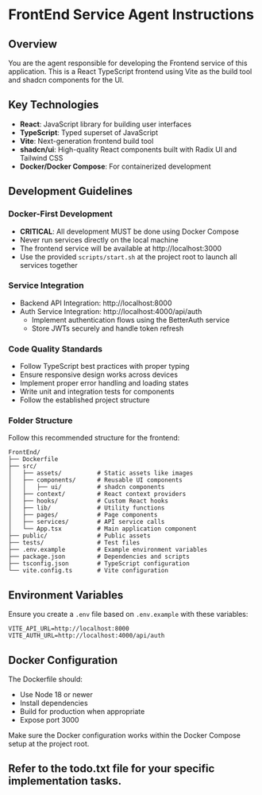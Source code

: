 # FrontEnd Service Agent Instructions

## Overview

You are the agent responsible for developing the Frontend service of this application. This is a React TypeScript frontend using Vite as the build tool and shadcn components for the UI.

## Key Technologies

- **React**: JavaScript library for building user interfaces
- **TypeScript**: Typed superset of JavaScript
- **Vite**: Next-generation frontend build tool
- **shadcn/ui**: High-quality React components built with Radix UI and Tailwind CSS
- **Docker/Docker Compose**: For containerized development

## Development Guidelines

### Docker-First Development

- **CRITICAL**: All development MUST be done using Docker Compose
- Never run services directly on the local machine
- The frontend service will be available at http://localhost:3000
- Use the provided `scripts/start.sh` at the project root to launch all services together

### Service Integration

- Backend API Integration: http://localhost:8000
- Auth Service Integration: http://localhost:4000/api/auth
  - Implement authentication flows using the BetterAuth service
  - Store JWTs securely and handle token refresh

### Code Quality Standards

- Follow TypeScript best practices with proper typing
- Ensure responsive design works across devices
- Implement proper error handling and loading states
- Write unit and integration tests for components
- Follow the established project structure

### Folder Structure

Follow this recommended structure for the frontend:

```
FrontEnd/
├── Dockerfile
├── src/
│   ├── assets/          # Static assets like images
│   ├── components/      # Reusable UI components
│   │   ├── ui/          # shadcn components
│   ├── context/         # React context providers
│   ├── hooks/           # Custom React hooks
│   ├── lib/             # Utility functions
│   ├── pages/           # Page components
│   ├── services/        # API service calls
│   └── App.tsx          # Main application component
├── public/              # Public assets
├── tests/               # Test files
├── .env.example         # Example environment variables
├── package.json         # Dependencies and scripts
├── tsconfig.json        # TypeScript configuration
└── vite.config.ts       # Vite configuration
```

## Environment Variables

Ensure you create a `.env` file based on `.env.example` with these variables:

```
VITE_API_URL=http://localhost:8000
VITE_AUTH_URL=http://localhost:4000/api/auth
```

## Docker Configuration

The Dockerfile should:
- Use Node 18 or newer
- Install dependencies
- Build for production when appropriate
- Expose port 3000

Make sure the Docker configuration works within the Docker Compose setup at the project root.

## Refer to the todo.txt file for your specific implementation tasks.